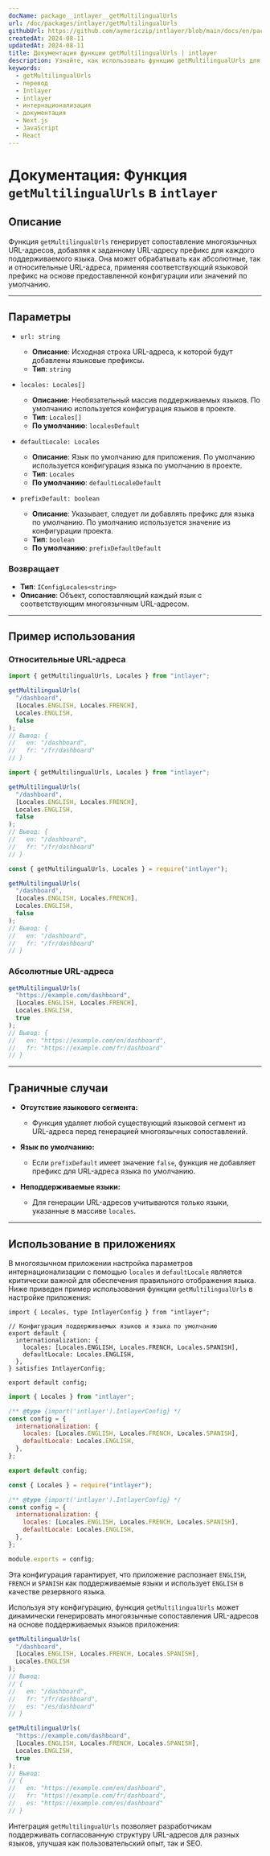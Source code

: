 ```yaml
---
docName: package__intlayer__getMultilingualUrls
url: /doc/packages/intlayer/getMultilingualUrls
githubUrl: https://github.com/aymericzip/intlayer/blob/main/docs/en/packages/intlayer/getMultilingualUrls.md
createdAt: 2024-08-11
updatedAt: 2024-08-11
title: Документация функции getMultilingualUrls | intlayer
description: Узнайте, как использовать функцию getMultilingualUrls для пакета intlayer
keywords:
  - getMultilingualUrls
  - перевод
  - Intlayer
  - intlayer
  - интернационализация
  - документация
  - Next.js
  - JavaScript
  - React
---
```


# Документация: Функция `getMultilingualUrls` в `intlayer`

## Описание

Функция `getMultilingualUrls` генерирует сопоставление многоязычных URL-адресов, добавляя к заданному URL-адресу префикс для каждого поддерживаемого языка. Она может обрабатывать как абсолютные, так и относительные URL-адреса, применяя соответствующий языковой префикс на основе предоставленной конфигурации или значений по умолчанию.

---

## Параметры

- `url: string`

  - **Описание**: Исходная строка URL-адреса, к которой будут добавлены языковые префиксы.
  - **Тип**: `string`

- `locales: Locales[]`

  - **Описание**: Необязательный массив поддерживаемых языков. По умолчанию используется конфигурация языков в проекте.
  - **Тип**: `Locales[]`
  - **По умолчанию**: `localesDefault`

- `defaultLocale: Locales`

  - **Описание**: Язык по умолчанию для приложения. По умолчанию используется конфигурация языка по умолчанию в проекте.
  - **Тип**: `Locales`
  - **По умолчанию**: `defaultLocaleDefault`

- `prefixDefault: boolean`
  - **Описание**: Указывает, следует ли добавлять префикс для языка по умолчанию. По умолчанию используется значение из конфигурации проекта.
  - **Тип**: `boolean`
  - **По умолчанию**: `prefixDefaultDefault`

### Возвращает

- **Тип**: `IConfigLocales<string>`
- **Описание**: Объект, сопоставляющий каждый язык с соответствующим многоязычным URL-адресом.

---

## Пример использования

### Относительные URL-адреса

```typescript codeFormat="typescript"
import { getMultilingualUrls, Locales } from "intlayer";

getMultilingualUrls(
  "/dashboard",
  [Locales.ENGLISH, Locales.FRENCH],
  Locales.ENGLISH,
  false
);
// Вывод: {
//   en: "/dashboard",
//   fr: "/fr/dashboard"
// }
```

```javascript codeFormat="esm"
import { getMultilingualUrls, Locales } from "intlayer";

getMultilingualUrls(
  "/dashboard",
  [Locales.ENGLISH, Locales.FRENCH],
  Locales.ENGLISH,
  false
);
// Вывод: {
//   en: "/dashboard",
//   fr: "/fr/dashboard"
// }
```

```javascript codeFormat="commonjs"
const { getMultilingualUrls, Locales } = require("intlayer");

getMultilingualUrls(
  "/dashboard",
  [Locales.ENGLISH, Locales.FRENCH],
  Locales.ENGLISH,
  false
);
// Вывод: {
//   en: "/dashboard",
//   fr: "/fr/dashboard"
// }
```

### Абсолютные URL-адреса

```typescript
getMultilingualUrls(
  "https://example.com/dashboard",
  [Locales.ENGLISH, Locales.FRENCH],
  Locales.ENGLISH,
  true
);
// Вывод: {
//   en: "https://example.com/en/dashboard",
//   fr: "https://example.com/fr/dashboard"
// }
```

---

## Граничные случаи

- **Отсутствие языкового сегмента:**

  - Функция удаляет любой существующий языковой сегмент из URL-адреса перед генерацией многоязычных сопоставлений.

- **Язык по умолчанию:**

  - Если `prefixDefault` имеет значение `false`, функция не добавляет префикс для URL-адреса языка по умолчанию.

- **Неподдерживаемые языки:**
  - Для генерации URL-адресов учитываются только языки, указанные в массиве `locales`.

---

## Использование в приложениях

В многоязычном приложении настройка параметров интернационализации с помощью `locales` и `defaultLocale` является критически важной для обеспечения правильного отображения языка. Ниже приведен пример использования функции `getMultilingualUrls` в настройке приложения:

```tsx codeFormat="typescript"
import { Locales, type IntlayerConfig } from "intlayer";

// Конфигурация поддерживаемых языков и языка по умолчанию
export default {
  internationalization: {
    locales: [Locales.ENGLISH, Locales.FRENCH, Locales.SPANISH],
    defaultLocale: Locales.ENGLISH,
  },
} satisfies IntlayerConfig;

export default config;
```

```javascript codeFormat="esm"
import { Locales } from "intlayer";

/** @type {import('intlayer').IntlayerConfig} */
const config = {
  internationalization: {
    locales: [Locales.ENGLISH, Locales.FRENCH, Locales.SPANISH],
    defaultLocale: Locales.ENGLISH,
  },
};

export default config;
```

```javascript codeFormat="commonjs"
const { Locales } = require("intlayer");

/** @type {import('intlayer').IntlayerConfig} */
const config = {
  internationalization: {
    locales: [Locales.ENGLISH, Locales.FRENCH, Locales.SPANISH],
    defaultLocale: Locales.ENGLISH,
  },
};

module.exports = config;
```

Эта конфигурация гарантирует, что приложение распознает `ENGLISH`, `FRENCH` и `SPANISH` как поддерживаемые языки и использует `ENGLISH` в качестве резервного языка.

Используя эту конфигурацию, функция `getMultilingualUrls` может динамически генерировать многоязычные сопоставления URL-адресов на основе поддерживаемых языков приложения:

```typescript
getMultilingualUrls(
  "/dashboard",
  [Locales.ENGLISH, Locales.FRENCH, Locales.SPANISH],
  Locales.ENGLISH
);
// Вывод:
// {
//   en: "/dashboard",
//   fr: "/fr/dashboard",
//   es: "/es/dashboard"
// }

getMultilingualUrls(
  "https://example.com/dashboard",
  [Locales.ENGLISH, Locales.FRENCH, Locales.SPANISH],
  Locales.ENGLISH,
  true
);
// Вывод:
// {
//   en: "https://example.com/en/dashboard",
//   fr: "https://example.com/fr/dashboard",
//   es: "https://example.com/es/dashboard"
// }
```

Интеграция `getMultilingualUrls` позволяет разработчикам поддерживать согласованную структуру URL-адресов для разных языков, улучшая как пользовательский опыт, так и SEO.
